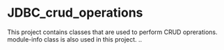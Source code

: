 # JDBC_crud_operations
This project contains classes that are used to perform CRUD oprerations. 
module-info class is also used in this project.
..
